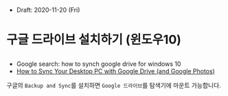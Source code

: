 * Draft: 2020-11-20 (Fri)
# 구글 드라이브 설치하기 (윈도우10)

##
* Google search: how to synch google drive for windows 10
* [How to Sync Your Desktop PC with Google Drive (and Google Photos)](https://www.howtogeek.com/228989/how-to-use-the-desktop-google-drive-app/)

구글의 `Backup and Sync`를 설치하면 `Google 드라이브`를 탐색기에 마운트 가능합니다.



